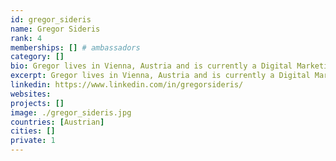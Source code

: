 ```yaml
---
id: gregor_sideris
name: Gregor Sideris
rank: 4
memberships: [] # ambassadors
category: []
bio: Gregor lives in Vienna, Austria and is currently a Digital Marketing Manager responsible for Social Media at IBM Central Europe Region headquarters. Since 2009 Gregor is very active in Social Media where he now reaches over 8 million people every month and runs a successful Lifestyle Blog (www.theviennablog.com). As one of the leading Tech & Lifestyle Influencer in Europe he is often invited as a consultant and public speaker. Ambassador fell in love with Threefold I am sure the concept and strategy of ThreeFold is exactly what the world/markets needs now. Most importantly I believe in the people and Ambassadors who are part of the movement/mission.
excerpt: Gregor lives in Vienna, Austria and is currently a Digital Marketing Manager responsible for Social Media at IBM Central Europe Region headquarters.
linkedin: https://www.linkedin.com/in/gregorsideris/
websites: 
projects: []
image: ./gregor_sideris.jpg
countries: [Austrian]
cities: []
private: 1
---
```

